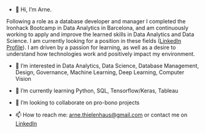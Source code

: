 - 👋 Hi, I’m Arne.

Following a role as a database developer and manager I completed the Ironhack Bootcamp in Data Analytics in Barcelona, and am continuously working 
to apply and improve the learned skills in Data Analytics and Data Science. I am currently looking for a position in these fields ([LinkedIn Profile](https://www.linkedin.com/in/arne-thielenhaus/)).
I am driven by a passion for learning, as well as a desire to understand how technologies work and positively impact my environment. 

- 👀 I’m interested in Data Analytics, Data Science, Database Management, Design, Governance, Machine Learning, Deep Learning, Computer Vision

- 🌱 I’m currently learning Python, SQL, Tensorflow/Keras, Tableau

- 💞️ I’m looking to collaborate on pro-bono projects

- 📫 How to reach me: arne.thielenhaus@gmail.com or contact me on [LinkedIn](https://www.linkedin.com/in/arne-thielenhaus/)

